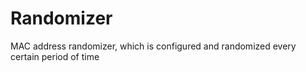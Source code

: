 # Randomizer
MAC address randomizer, which is configured and randomized every certain period of time
